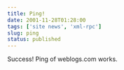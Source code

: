 ```yaml
---
title: Ping!
date: 2001-11-28T01:28:00
tags: ['site news', 'xml-rpc']
slug: ping
status: published
---
```


Success! Ping of weblogs.com works.
